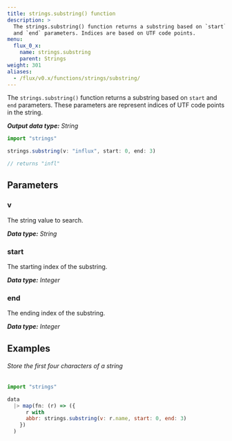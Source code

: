 ```yaml
---
title: strings.substring() function
description: >
  The strings.substring() function returns a substring based on `start`
  and `end` parameters. Indices are based on UTF code points.
menu:
  flux_0_x:
    name: strings.substring
    parent: Strings
weight: 301
aliases:
  - /flux/v0.x/functions/strings/substring/
---
```


The `strings.substring()` function returns a substring based on `start` and `end` parameters.
These parameters are represent indices of UTF code points in the string.

_**Output data type:** String_

```js
import "strings"

strings.substring(v: "influx", start: 0, end: 3)

// returns "infl"
```

## Parameters

### v
The string value to search.

_**Data type:** String_

### start
The starting index of the substring.

_**Data type:** Integer_

### end
The ending index of the substring.

_**Data type:** Integer_

## Examples

###### Store the first four characters of a string
```js
import "strings"

data
  |> map(fn: (r) => ({
      r with
      abbr: strings.substring(v: r.name, start: 0, end: 3)
    })
  )
```
